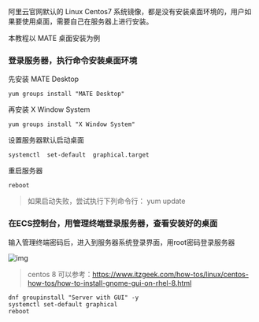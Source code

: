 阿里云官网默认的 Linux Centos7 系统镜像，都是没有安装桌面环境的，用户如果要使用桌面，需要自己在服务器上进行安装。



本教程以 MATE 桌面安装为例 



### 登录服务器，执行命令安装桌面环境

先安装 MATE Desktop

```shell
yum groups install "MATE Desktop"
```



再安装 X Window System

```shell
yum groups install "X Window System"
```



设置服务器默认启动桌面

```shell
systemctl  set-default  graphical.target
```



重启服务器

```shell
reboot
```

> 如果启动失败，尝试执行下列命令行：
> yum update



### 在ECS控制台，用管理终端登录服务器，查看安装好的桌面

输入管理终端密码后，进入到服务器系统登录界面，用root密码登录服务器

![img](https://img-note.langyastudio.com/20210707170109.png?x-oss-process=style/watermark)



> centos 8 可以参考：https://www.itzgeek.com/how-tos/linux/centos-how-tos/how-to-install-gnome-gui-on-rhel-8.html

```shell
dnf groupinstall "Server with GUI" -y
systemctl set-default graphical
reboot
```

